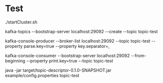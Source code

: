 # Test

./startCluster.sh

kafka-topics --bootstrap-server localhost:29092 --create --topic topic-test

kafka-console-producer --broker-list localhost:29092 --topic topic-test --property parse.key=true --property key.separator=,

kafka-console-consumer --bootstrap-server localhost:29092 --from-beginning --property print.key=true  --topic topic-test

java -jar target/topic-descriptor-0.1.0-SNAPSHOT.jar example/config.properties topic-test
